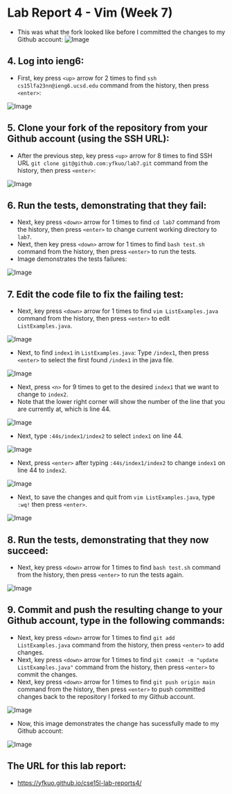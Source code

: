 # Lab Report 4 - Vim (Week 7)

- This was what the fork looked like before I committed the changes to my Github account:
![Image](originfork.png)


## 4. Log into ieng6:
- First, key press `<up>` arrow for 2 times to find `ssh cs15lfa23nn@ieng6.ucsd.edu` command from the history, then press `<enter>`:

![Image](step4.png)


## 5. Clone your fork of the repository from your Github account (using the SSH URL):
- After the previous step, key press `<up>` arrow for 8 times to find SSH URL `git clone git@github.com:yfkuo/lab7.git` command from the history, then press `<enter>`:

![Image](step5.png)


## 6. Run the tests, demonstrating that they fail:
- Next, key press `<down>` arrow for 1 times to find `cd lab7` command from the history, then press `<enter>` to change current working directory to `lab7`.
- Next, then key press `<down>` arrow for 1 times to find `bash test.sh` command from the history, then press `<enter>` to run the tests.
- Image demonstrates the tests failures:

![Image](step6.png)


## 7. Edit the code file to fix the failing test:

- Next, key press `<down>` arrow for 1 times to find `vim ListExamples.java` command from the history, then press `<enter>` to edit `ListExamples.java`.

![Image](step7.1.png)


- Next, to find `index1` in `ListExamples.java`: Type `/index1`, then press `<enter>` to select the first found `/index1` in the java file.

![Image](step7.2.png)


- Next, press `<n>` for 9 times to get to the desired `index1` that we want to change to `index2`.
- Note that the lower right corner will show the number of the line that you are currently at, which is line 44.

![Image](step7.3.png)


- Next, type `:44s/index1/index2` to select `index1` on line 44.

![Image](step7.4.png)


- Next, press `<enter>` after typing `:44s/index1/index2` to change `index1` on line 44 to `index2`.

![Image](step7.5.png)


- Next, to save the changes and quit from `vim ListExamples.java`, type `:wq!` then press `<enter>`.

![Image](step7.6.png)


## 8. Run the tests, demonstrating that they now succeed:
- Next, key press `<down>` arrow for 1 times to find `bash test.sh` command from the history, then press `<enter>` to run the tests again.

![Image](step8.png)


## 9. Commit and push the resulting change to your Github account, type in the following commands:
- Next, key press `<down>` arrow for 1 times to find `git add ListExamples.java` command from the history, then press `<enter>` to add changes.
- Next, key press `<down>` arrow for 1 times to find `git commit -m "update ListExamples.java"` command from the history, then press `<enter>` to commit the changes.
- Next, key press `<down>` arrow for 1 times to find `git push origin main` command from the history, then press `<enter>` to push committed changes back to the repository I forked to my Github account.

![Image](step9.1.png)

- Now, this image demonstrates the change has sucessfully made to my Github account:

![Image](step9.2.png)


## The URL for this lab report:

- https://yfkuo.github.io/cse15l-lab-reports4/
  
